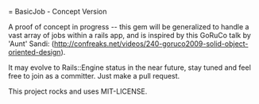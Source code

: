 = BasicJob - Concept Version

A proof of concept in progress -- this gem will be generalized to handle a vast array of jobs within a rails app, and is inspired by this GoRuCo talk by 'Aunt' Sandi: (http://confreaks.net/videos/240-goruco2009-solid-object-oriented-design).

It may evolve to Rails::Engine status in the near future, stay tuned and feel free to join as a committer. Just make a pull request.

This project rocks and uses MIT-LICENSE.